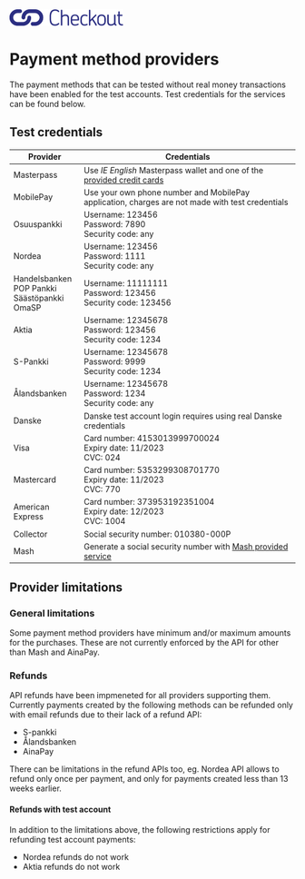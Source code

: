 <img src="images/checkout-logo-vaaka-RGB.png" alt="Checkout Finland Oy" style="width: 200px;">

# Payment method providers

The payment methods that can be tested without real money transactions have been enabled for the test accounts. Test credentials for the services can be found below.

## Test credentials

Provider | Credentials
---------| -----------
Masterpass | Use *IE English* Masterpass wallet and one of the [provided credit cards](https://developer.mastercard.com/page/masterpass-sandbox-testing-guidelines)
MobilePay | Use your own phone number and MobilePay application, charges are not made with test credentials
Osuuspankki | Username: 123456<br>Password: 7890<br>Security code: any
Nordea | Username: 123456<br>Password: 1111<br>Security code: any
Handelsbanken<br>POP Pankki<br>Säästöpankki<br>OmaSP | Username: 11111111<br>Password: 123456<br>Security code: 123456
Aktia | Username: 12345678<br>Password: 123456<br>Security code: 1234
S-Pankki | Username: 12345678<br>Password: 9999<br>Security code: 1234
Ålandsbanken | Username: 12345678<br>Password: 1234<br>Security code: any
Danske | Danske test account login requires using real Danske credentials
Visa | Card number: 4153013999700024<br>Expiry date: 11/2023<br>CVC: 024
Mastercard | Card number: 5353299308701770<br>Expiry date: 11/2023<br>CVC: 770
American Express | Card number: 373953192351004<br>Expiry date: 12/2023<br>CVC: 1004
Collector | Social security number: 010380-000P
Mash | Generate a social security number with [Mash provided service](https://sc-rel.mash.com/My/Test/GenerateSsnForTesting?age=34&tps=651)

## Provider limitations

### General limitations

Some payment method providers have minimum and/or maximum amounts for the purchases. These are not currently enforced by the API for other than Mash and AinaPay.

### Refunds

API refunds have been impmeneted for all providers supporting them. Currently payments created by the following methods can be refunded only with email refunds due to their lack of a refund API:

* S-pankki
* Ålandsbanken
* AinaPay

There can be limitations in the refund APIs too, eg. Nordea API allows to refund only once per payment, and only for payments created less than 13 weeks earlier.

#### Refunds with test account

In addition to the limitations above, the following restrictions apply for refunding test account payments:

* Nordea refunds do not work
* Aktia refunds do not work

